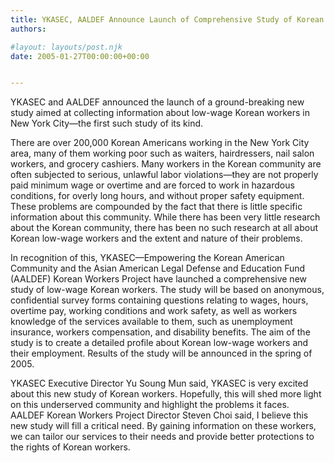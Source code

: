 ```yaml
---
title: YKASEC, AALDEF Announce Launch of Comprehensive Study of Korean Workers in New York City
authors: 

#layout: layouts/post.njk
date: 2005-01-27T00:00:00+00:00


---
```


YKASEC and AALDEF announced the launch of a ground-breaking new study aimed at collecting information about low-wage Korean workers in New York City—the first such study of its kind. 

There are over 200,000 Korean Americans working in the New York City area, many of them working poor such as waiters, hairdressers, nail salon workers, and grocery cashiers. Many workers in the Korean community are often subjected to serious, unlawful labor violations—they are not properly paid minimum wage or overtime and are forced to work in hazardous conditions, for overly long hours, and without proper safety equipment. These problems are compounded by the fact that there is little specific information about this community. While there has been very little research about the Korean community, there has been no such research at all about Korean low-wage workers and the extent and nature of their problems. 

In recognition of this, YKASEC—Empowering the Korean American Community and the Asian American Legal Defense and Education Fund (AALDEF) Korean Workers Project have launched a comprehensive new study of low-wage Korean workers. The study will be based on anonymous, confidential survey forms containing questions relating to wages, hours, overtime pay, working conditions and work safety, as well as workers knowledge of the services available to them, such as unemployment insurance, workers compensation, and disability benefits. The aim of the study is to create a detailed profile about Korean low-wage workers and their employment. Results of the study will be announced in the spring of 2005. 

YKASEC Executive Director Yu Soung Mun said, YKASEC is very excited about this new study of Korean workers. Hopefully, this will shed more light on this underserved community and highlight the problems it faces. AALDEF Korean Workers Project Director Steven Choi said, I believe this new study will fill a critical need. By gaining information on these workers, we can tailor our services to their needs and provide better protections to the rights of Korean workers.
